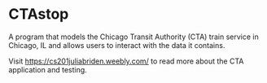 # CTAstop
A program that models the Chicago Transit Authority (CTA) train service in Chicago, IL and allows users to interact with the data it contains. 

Visit https://cs201juliabriden.weebly.com/ to read more about the CTA application and testing.
